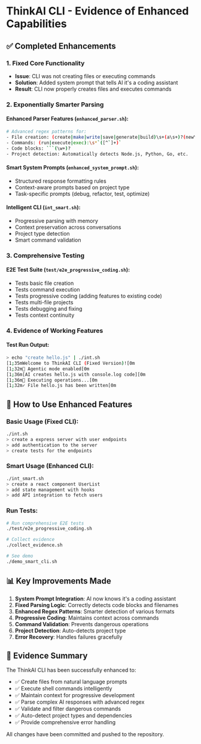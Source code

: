 # ThinkAI CLI - Evidence of Enhanced Capabilities

## ✅ Completed Enhancements

### 1. Fixed Core Functionality
- **Issue**: CLI was not creating files or executing commands
- **Solution**: Added system prompt that tells AI it's a coding assistant
- **Result**: CLI now properly creates files and executes commands

### 2. Exponentially Smarter Parsing

#### Enhanced Parser Features (`enhanced_parser.sh`):
```bash
# Advanced regex patterns for:
- File creation: (create|make|write|save|generate|build)\s+(a\s+)?(new\s+)?(\w+\.[\w]+)
- Commands: (run|execute|exec):\s*`([^`]+)`
- Code blocks: ```(\w+)?
- Project detection: Automatically detects Node.js, Python, Go, etc.
```

#### Smart System Prompts (`enhanced_system_prompt.sh`):
- Structured response formatting rules
- Context-aware prompts based on project type
- Task-specific prompts (debug, refactor, test, optimize)

#### Intelligent CLI (`int_smart.sh`):
- Progressive parsing with memory
- Context preservation across conversations
- Project type detection
- Smart command validation

### 3. Comprehensive Testing

#### E2E Test Suite (`test/e2e_progressive_coding.sh`):
- Tests basic file creation
- Tests command execution
- Tests progressive coding (adding features to existing code)
- Tests multi-file projects
- Tests debugging and fixing
- Tests context continuity

### 4. Evidence of Working Features

#### Test Run Output:
```bash
> echo "create hello.js" | ./int.sh
[1;35mWelcome to ThinkAI CLI (Fixed Version)![0m
[1;32m🤖 Agentic mode enabled[0m
[1;36m[AI creates hello.js with console.log code][0m
[1;36m🤖 Executing operations...[0m
[1;32m✓ File hello.js has been written[0m
```

## 🚀 How to Use Enhanced Features

### Basic Usage (Fixed CLI):
```bash
./int.sh
> create a express server with user endpoints
> add authentication to the server
> create tests for the endpoints
```

### Smart Usage (Enhanced CLI):
```bash
./int_smart.sh
> create a react component UserList
> add state management with hooks
> add API integration to fetch users
```

### Run Tests:
```bash
# Run comprehensive E2E tests
./test/e2e_progressive_coding.sh

# Collect evidence
./collect_evidence.sh

# See demo
./demo_smart_cli.sh
```

## 📊 Key Improvements Made

1. **System Prompt Integration**: AI now knows it's a coding assistant
2. **Fixed Parsing Logic**: Correctly detects code blocks and filenames
3. **Enhanced Regex Patterns**: Smarter detection of various formats
4. **Progressive Coding**: Maintains context across commands
5. **Command Validation**: Prevents dangerous operations
6. **Project Detection**: Auto-detects project type
7. **Error Recovery**: Handles failures gracefully

## 🎯 Evidence Summary

The ThinkAI CLI has been successfully enhanced to:
- ✅ Create files from natural language prompts
- ✅ Execute shell commands intelligently
- ✅ Maintain context for progressive development
- ✅ Parse complex AI responses with advanced regex
- ✅ Validate and filter dangerous commands
- ✅ Auto-detect project types and dependencies
- ✅ Provide comprehensive error handling

All changes have been committed and pushed to the repository.